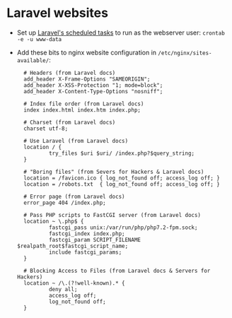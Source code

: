 # Laravel websites

- Set up [Laravel's scheduled tasks](https://laravel.com/docs/scheduling) to run as the webserver user: `crontab -e -u www-data`
- Add these bits to nginx website configuration in `/etc/nginx/sites-available/`:

        # Headers (from Laravel docs)
        add_header X-Frame-Options "SAMEORIGIN";
        add_header X-XSS-Protection "1; mode=block";
        add_header X-Content-Type-Options "nosniff";

        # Index file order (from Laravel docs)
        index index.html index.htm index.php;

        # Charset (from Laravel docs)
        charset utf-8;

        # Use Laravel (from Laravel docs)
        location / {
                try_files $uri $uri/ /index.php?$query_string;
        }

        # "Boring files" (from Severs for Hackers & Laravel docs)
        location = /favicon.ico { log_not_found off; access_log off; }
        location = /robots.txt  { log_not_found off; access_log off; }

        # Error page (from Laravel docs)
        error_page 404 /index.php;

        # Pass PHP scripts to FastCGI server (from Laravel docs)
        location ~ \.php$ {
                fastcgi_pass unix:/var/run/php/php7.2-fpm.sock;
                fastcgi_index index.php;
                fastcgi_param SCRIPT_FILENAME $realpath_root$fastcgi_script_name;
                include fastcgi_params;
        }

        # Blocking Access to Files (from Laravel docs & Servers for Hackers)
        location ~ /\.(?!well-known).* {
                deny all;
                access_log off;
                log_not_found off;
        }
